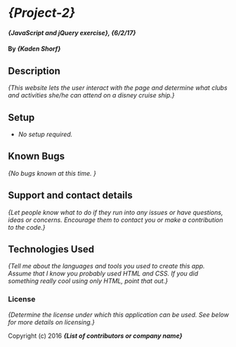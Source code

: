 # _{Project-2}_

#### _{JavaScript and jQuery exercise}, {6/2/17}_

#### By _**{Kaden Shorf}**_

## Description

_{This website lets the user interact with the page and determine what clubs and activities she/he can attend on a disney cruise ship.}_

## Setup

* _No setup required._


## Known Bugs

_{No bugs known at this time. }_

## Support and contact details

_{Let people know what to do if they run into any issues or have questions, ideas or concerns.  Encourage them to contact you or make a contribution to the code.}_

## Technologies Used

_{Tell me about the languages and tools you used to create this app. Assume that I know you probably used HTML and CSS. If you did something really cool using only HTML, point that out.}_

### License

*{Determine the license under which this application can be used.  See below for more details on licensing.}*

Copyright (c) 2016 **_{List of contributors or company name}_**
